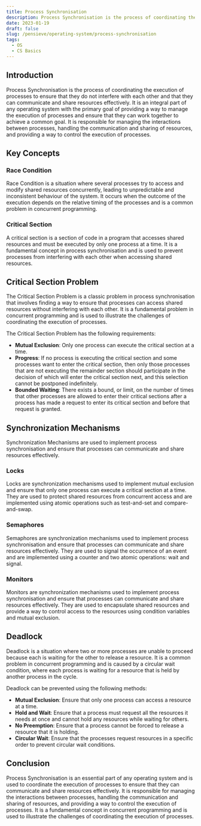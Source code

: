 ```yaml
---
title: Process Synchronisation
description: Process Synchronisation is the process of coordinating the execution of processes to ensure that they do not interfere with each other and that they can communicate and share resources effectively.
date: 2023-01-19
draft: false
slug: /pensieve/operating-system/process-synchronisation
tags:
  - OS
  - CS Basics
---
```


## Introduction

Process Synchronisation is the process of coordinating the execution of processes to ensure that they do not interfere with each other and that they can communicate and share resources effectively. It is an integral part of any operating system with the primary goal of providing a way to manage the execution of processes and ensure that they can work together to achieve a common goal. It is responsible for managing the interactions between processes, handling the communication and sharing of resources, and providing a way to control the execution of processes.

## Key Concepts

### Race Condition

Race Condition is a situation where several processes try to access and modify shared resources concurrently, leading to unpredictable and inconsistent behaviour of the system. It occurs when the outcome of the execution depends on the relative timing of the processes and is a common problem in concurrent programming.

### Critical Section

A critical section is a section of code in a program that accesses shared resources and must be executed by only one process at a time. It is a fundamental concept in process synchronisation and is used to prevent processes from interfering with each other when accessing shared resources.

## Critical Section Problem

The Critical Section Problem is a classic problem in process synchronisation that involves finding a way to ensure that processes can access shared resources without interfering with each other. It is a fundamental problem in concurrent programming and is used to illustrate the challenges of coordinating the execution of processes.

The Critical Section Problem has the following requirements:

- **Mutual Exclusion**: Only one process can execute the critical section at a time.
- **Progress**: If no process is executing the critical section and some processes want to enter the critical section, then only those processes that are not executing the remainder section should participate in the decision of which will enter the critical section next, and this selection cannot be postponed indefinitely.
- **Bounded Waiting**: There exists a bound, or limit, on the number of times that other processes are allowed to enter their critical sections after a process has made a request to enter its critical section and before that request is granted.

## Synchronization Mechanisms

Synchronization Mechanisms are used to implement process synchronisation and ensure that processes can communicate and share resources effectively.

### Locks

Locks are synchronization mechanisms used to implement mutual exclusion and ensure that only one process can execute a critical section at a time. They are used to protect shared resources from concurrent access and are implemented using atomic operations such as test-and-set and compare-and-swap.

### Semaphores

Semaphores are synchronization mechanisms used to implement process synchronisation and ensure that processes can communicate and share resources effectively. They are used to signal the occurrence of an event and are implemented using a counter and two atomic operations: wait and signal.

### Monitors

Monitors are synchronization mechanisms used to implement process synchronisation and ensure that processes can communicate and share resources effectively. They are used to encapsulate shared resources and provide a way to control access to the resources using condition variables and mutual exclusion.

## Deadlock

Deadlock is a situation where two or more processes are unable to proceed because each is waiting for the other to release a resource. It is a common problem in concurrent programming and is caused by a circular wait condition, where each process is waiting for a resource that is held by another process in the cycle.

Deadlock can be prevented using the following methods:

- **Mutual Exclusion**: Ensure that only one process can access a resource at a time.
- **Hold and Wait**: Ensure that a process must request all the resources it needs at once and cannot hold any resources while waiting for others.
- **No Preemption**: Ensure that a process cannot be forced to release a resource that it is holding.
- **Circular Wait**: Ensure that the processes request resources in a specific order to prevent circular wait conditions.

## Conclusion

Process Synchronisation is an essential part of any operating system and is used to coordinate the execution of processes to ensure that they can communicate and share resources effectively. It is responsible for managing the interactions between processes, handling the communication and sharing of resources, and providing a way to control the execution of processes. It is a fundamental concept in concurrent programming and is used to illustrate the challenges of coordinating the execution of processes.